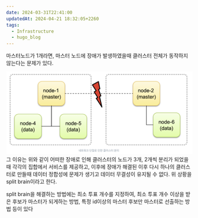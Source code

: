 ```yaml
---
date: 2024-03-31T22:41:00
updatedAt: 2024-04-21 18:32:05+2260
tags:
  - Infrastructure
  - hugo_blog
---
```

마스터노드가 1개라면, 마스터 노드에 장애가 발생하였을때 클러스터 전체가 동작하지 않는다는 문제가 있다.

![Pasted image 20230928180134](real-resource-image/Pasted%20image%2020230928180134.png)
그 이유는 위와 같이 어떠한 장애로 인해 클러스터의 노드가 3개, 2개씩 분리가 되었을 때 각각의 집합에서 서비스를 제공하고, 이후에 장애가 해결된 이후 다시 하나의 클러스터로 만들때 데이터 정합성에 문제가 생기고 데이터 무결성이 유지될 수 없다.
위 상황을 split brain이라고 한다.

split brain을 해결하는 방법에는 최소 투표 개수를 지정하여, 최소 투표 개수 이상을 받은 후보가 마스터가 되게하는 방법, 특정 id이상의 마스터 후보만 마스터로 선출하는 방법 등이 있다